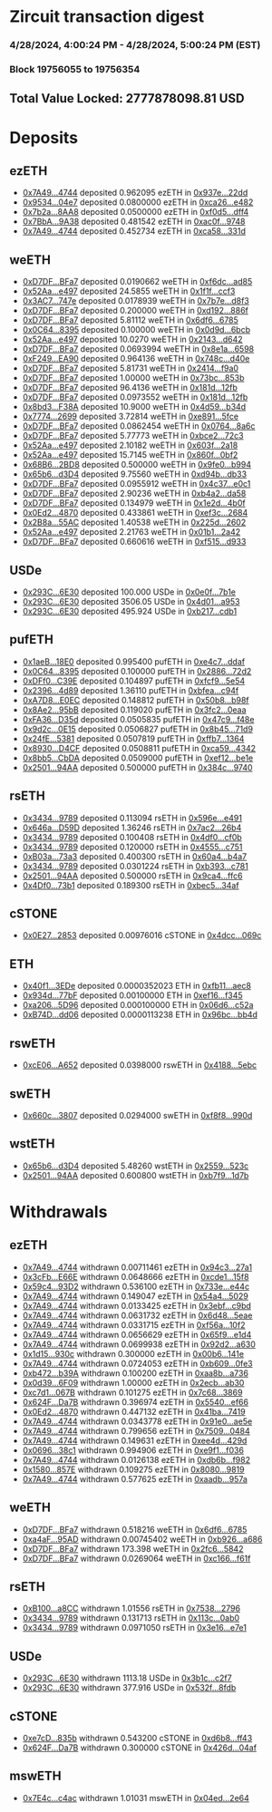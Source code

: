 # Zircuit transaction digest
### 4/28/2024, 4:00:24 PM - 4/28/2024, 5:00:24 PM (EST)
### Block 19756055 to 19756354

## Total Value Locked: 2777878098.81 USD

# Deposits
## ezETH
- [0x7A49...4744](https://etherscan.io/address/0x7A493Be5c2ce014cD049Bf178a1ac0Db1B434744) deposited 0.962095 ezETH in [0x937e...22dd](https://etherscan.io/tx/0x7A493Be5c2ce014cD049Bf178a1ac0Db1B434744)
- [0x9534...04e7](https://etherscan.io/address/0x9534FE71aF63C0c63d73F71ED9Bef8D4BA0A04e7) deposited 0.0800000 ezETH in [0xca26...e482](https://etherscan.io/tx/0x9534FE71aF63C0c63d73F71ED9Bef8D4BA0A04e7)
- [0x7b2a...8AA8](https://etherscan.io/address/0x7b2aEF922CaCE6Ed4b0bA971aAE24B6876518AA8) deposited 0.0500000 ezETH in [0xf0d5...dff4](https://etherscan.io/tx/0x7b2aEF922CaCE6Ed4b0bA971aAE24B6876518AA8)
- [0x7BbA...9A38](https://etherscan.io/address/0x7BbAd6c04d057d3Cee192A1f0D9056725C1d9A38) deposited 0.481542 ezETH in [0xac0f...9748](https://etherscan.io/tx/0x7BbAd6c04d057d3Cee192A1f0D9056725C1d9A38)
- [0x7A49...4744](https://etherscan.io/address/0x7A493Be5c2ce014cD049Bf178a1ac0Db1B434744) deposited 0.452734 ezETH in [0xca58...331d](https://etherscan.io/tx/0x7A493Be5c2ce014cD049Bf178a1ac0Db1B434744)
## weETH
- [0xD7DF...BFa7](https://etherscan.io/address/0xD7DF7E085214743530afF339aFC420c7c720BFa7) deposited 0.0190662 weETH in [0xf6dc...ad85](https://etherscan.io/tx/0xD7DF7E085214743530afF339aFC420c7c720BFa7)
- [0x52Aa...e497](https://etherscan.io/address/0x52Aa899454998Be5b000Ad077a46Bbe360F4e497) deposited 24.5855 weETH in [0x1f1f...ccf3](https://etherscan.io/tx/0x52Aa899454998Be5b000Ad077a46Bbe360F4e497)
- [0x3AC7...747e](https://etherscan.io/address/0x3AC7902e0540F5b2068D3E8492a9518C5939747e) deposited 0.0178939 weETH in [0x7b7e...d8f3](https://etherscan.io/tx/0x3AC7902e0540F5b2068D3E8492a9518C5939747e)
- [0xD7DF...BFa7](https://etherscan.io/address/0xD7DF7E085214743530afF339aFC420c7c720BFa7) deposited 0.200000 weETH in [0xd192...886f](https://etherscan.io/tx/0xD7DF7E085214743530afF339aFC420c7c720BFa7)
- [0xD7DF...BFa7](https://etherscan.io/address/0xD7DF7E085214743530afF339aFC420c7c720BFa7) deposited 5.81112 weETH in [0x6df6...6785](https://etherscan.io/tx/0xD7DF7E085214743530afF339aFC420c7c720BFa7)
- [0x0C64...8395](https://etherscan.io/address/0x0C6476B446116ebc62427239a6d978bE60c28395) deposited 0.100000 weETH in [0x0d9d...6bcb](https://etherscan.io/tx/0x0C6476B446116ebc62427239a6d978bE60c28395)
- [0x52Aa...e497](https://etherscan.io/address/0x52Aa899454998Be5b000Ad077a46Bbe360F4e497) deposited 10.0270 weETH in [0x2143...d642](https://etherscan.io/tx/0x52Aa899454998Be5b000Ad077a46Bbe360F4e497)
- [0xD7DF...BFa7](https://etherscan.io/address/0xD7DF7E085214743530afF339aFC420c7c720BFa7) deposited 0.0693994 weETH in [0x8e1a...6598](https://etherscan.io/tx/0xD7DF7E085214743530afF339aFC420c7c720BFa7)
- [0xF249...EA90](https://etherscan.io/address/0xF2492dF8e75bfA5Efc6b964f78DD32717f5aEA90) deposited 0.964136 weETH in [0x748c...d40e](https://etherscan.io/tx/0xF2492dF8e75bfA5Efc6b964f78DD32717f5aEA90)
- [0xD7DF...BFa7](https://etherscan.io/address/0xD7DF7E085214743530afF339aFC420c7c720BFa7) deposited 5.81731 weETH in [0x2414...f9a0](https://etherscan.io/tx/0xD7DF7E085214743530afF339aFC420c7c720BFa7)
- [0xD7DF...BFa7](https://etherscan.io/address/0xD7DF7E085214743530afF339aFC420c7c720BFa7) deposited 1.00000 weETH in [0x73bc...853b](https://etherscan.io/tx/0xD7DF7E085214743530afF339aFC420c7c720BFa7)
- [0xD7DF...BFa7](https://etherscan.io/address/0xD7DF7E085214743530afF339aFC420c7c720BFa7) deposited 96.4136 weETH in [0x181d...12fb](https://etherscan.io/tx/0xD7DF7E085214743530afF339aFC420c7c720BFa7)
- [0xD7DF...BFa7](https://etherscan.io/address/0xD7DF7E085214743530afF339aFC420c7c720BFa7) deposited 0.0973552 weETH in [0x181d...12fb](https://etherscan.io/tx/0xD7DF7E085214743530afF339aFC420c7c720BFa7)
- [0x8bd3...F38A](https://etherscan.io/address/0x8bd34458A8322284032cFbc20C1292d0E8e3F38A) deposited 10.9000 weETH in [0x4d59...b34d](https://etherscan.io/tx/0x8bd34458A8322284032cFbc20C1292d0E8e3F38A)
- [0x7774...2699](https://etherscan.io/address/0x77747515251E12Fe06A5aAFDc0a833F0F6172699) deposited 3.72814 weETH in [0xe891...5fce](https://etherscan.io/tx/0x77747515251E12Fe06A5aAFDc0a833F0F6172699)
- [0xD7DF...BFa7](https://etherscan.io/address/0xD7DF7E085214743530afF339aFC420c7c720BFa7) deposited 0.0862454 weETH in [0x0764...8a6c](https://etherscan.io/tx/0xD7DF7E085214743530afF339aFC420c7c720BFa7)
- [0xD7DF...BFa7](https://etherscan.io/address/0xD7DF7E085214743530afF339aFC420c7c720BFa7) deposited 5.77773 weETH in [0xbce2...72c3](https://etherscan.io/tx/0xD7DF7E085214743530afF339aFC420c7c720BFa7)
- [0x52Aa...e497](https://etherscan.io/address/0x52Aa899454998Be5b000Ad077a46Bbe360F4e497) deposited 2.10182 weETH in [0x603f...2a18](https://etherscan.io/tx/0x52Aa899454998Be5b000Ad077a46Bbe360F4e497)
- [0x52Aa...e497](https://etherscan.io/address/0x52Aa899454998Be5b000Ad077a46Bbe360F4e497) deposited 15.7145 weETH in [0x860f...0bf2](https://etherscan.io/tx/0x52Aa899454998Be5b000Ad077a46Bbe360F4e497)
- [0x68B6...2BD8](https://etherscan.io/address/0x68B6D29c49C970705B31821C1Eb760D86B822BD8) deposited 0.500000 weETH in [0x9fe0...b994](https://etherscan.io/tx/0x68B6D29c49C970705B31821C1Eb760D86B822BD8)
- [0x65b6...d3D4](https://etherscan.io/address/0x65b65145199D7E30dc85DC6E45308f166682d3D4) deposited 9.75560 weETH in [0xd94b...db33](https://etherscan.io/tx/0x65b65145199D7E30dc85DC6E45308f166682d3D4)
- [0xD7DF...BFa7](https://etherscan.io/address/0xD7DF7E085214743530afF339aFC420c7c720BFa7) deposited 0.0955912 weETH in [0x4c37...e0c1](https://etherscan.io/tx/0xD7DF7E085214743530afF339aFC420c7c720BFa7)
- [0xD7DF...BFa7](https://etherscan.io/address/0xD7DF7E085214743530afF339aFC420c7c720BFa7) deposited 2.90236 weETH in [0xb4a2...da58](https://etherscan.io/tx/0xD7DF7E085214743530afF339aFC420c7c720BFa7)
- [0xD7DF...BFa7](https://etherscan.io/address/0xD7DF7E085214743530afF339aFC420c7c720BFa7) deposited 0.134979 weETH in [0x1e2d...4b0f](https://etherscan.io/tx/0xD7DF7E085214743530afF339aFC420c7c720BFa7)
- [0x0Ed2...4870](https://etherscan.io/address/0x0Ed26A54D83d0df3EBbBBF6aaC003c9aF6874870) deposited 0.433861 weETH in [0xef3c...2684](https://etherscan.io/tx/0x0Ed26A54D83d0df3EBbBBF6aaC003c9aF6874870)
- [0x2B8a...55AC](https://etherscan.io/address/0x2B8a28d10F9cE45c6DC565C8b44368bA7eB555AC) deposited 1.40538 weETH in [0x225d...2602](https://etherscan.io/tx/0x2B8a28d10F9cE45c6DC565C8b44368bA7eB555AC)
- [0x52Aa...e497](https://etherscan.io/address/0x52Aa899454998Be5b000Ad077a46Bbe360F4e497) deposited 2.21763 weETH in [0x01b1...2a42](https://etherscan.io/tx/0x52Aa899454998Be5b000Ad077a46Bbe360F4e497)
- [0xD7DF...BFa7](https://etherscan.io/address/0xD7DF7E085214743530afF339aFC420c7c720BFa7) deposited 0.660616 weETH in [0xf515...d933](https://etherscan.io/tx/0xD7DF7E085214743530afF339aFC420c7c720BFa7)
## USDe
- [0x293C...6E30](https://etherscan.io/address/0x293C6937D8D82e05B01335F7B33FBA0c8e256E30) deposited 100.000 USDe in [0x0e0f...7b1e](https://etherscan.io/tx/0x293C6937D8D82e05B01335F7B33FBA0c8e256E30)
- [0x293C...6E30](https://etherscan.io/address/0x293C6937D8D82e05B01335F7B33FBA0c8e256E30) deposited 3506.05 USDe in [0x4d01...a953](https://etherscan.io/tx/0x293C6937D8D82e05B01335F7B33FBA0c8e256E30)
- [0x293C...6E30](https://etherscan.io/address/0x293C6937D8D82e05B01335F7B33FBA0c8e256E30) deposited 495.924 USDe in [0xb217...cdb1](https://etherscan.io/tx/0x293C6937D8D82e05B01335F7B33FBA0c8e256E30)
## pufETH
- [0x1aeB...18E0](https://etherscan.io/address/0x1aeB29C5134Db13c17F276e4b62e8F7b1AC018E0) deposited 0.995400 pufETH in [0xe4c7...ddaf](https://etherscan.io/tx/0x1aeB29C5134Db13c17F276e4b62e8F7b1AC018E0)
- [0x0C64...8395](https://etherscan.io/address/0x0C6476B446116ebc62427239a6d978bE60c28395) deposited 0.100000 pufETH in [0x2886...72d2](https://etherscan.io/tx/0x0C6476B446116ebc62427239a6d978bE60c28395)
- [0xDFf0...C39E](https://etherscan.io/address/0xDFf03d88D3F4Fd7339e67db63EcDdE7b251fC39E) deposited 0.104897 pufETH in [0xfcf9...5e54](https://etherscan.io/tx/0xDFf03d88D3F4Fd7339e67db63EcDdE7b251fC39E)
- [0x2396...4d89](https://etherscan.io/address/0x23966447241D113B883Dd48e693c7A93a3504d89) deposited 1.36110 pufETH in [0xbfea...c94f](https://etherscan.io/tx/0x23966447241D113B883Dd48e693c7A93a3504d89)
- [0xA7D8...E0EC](https://etherscan.io/address/0xA7D83d50ddd1f520181a0206aFFD609E68E3E0EC) deposited 0.148812 pufETH in [0x50b8...b98f](https://etherscan.io/tx/0xA7D83d50ddd1f520181a0206aFFD609E68E3E0EC)
- [0x8Ae2...95bB](https://etherscan.io/address/0x8Ae2dDfB170f1Da415B26D201368dAaEE08595bB) deposited 0.119020 pufETH in [0x3fc2...0eaa](https://etherscan.io/tx/0x8Ae2dDfB170f1Da415B26D201368dAaEE08595bB)
- [0xFA36...D35d](https://etherscan.io/address/0xFA36ef56Fe79Dffe1a030B8F61730E6AB1f2D35d) deposited 0.0505835 pufETH in [0x47c9...f48e](https://etherscan.io/tx/0xFA36ef56Fe79Dffe1a030B8F61730E6AB1f2D35d)
- [0x9d2c...0E15](https://etherscan.io/address/0x9d2c40e948D56Cd722A45DF7Dc5Ed1b1A2A10E15) deposited 0.0506827 pufETH in [0x8b45...71d9](https://etherscan.io/tx/0x9d2c40e948D56Cd722A45DF7Dc5Ed1b1A2A10E15)
- [0x24fE...5381](https://etherscan.io/address/0x24fE241180BEdd4F58a68b08C1c38Ce5D8335381) deposited 0.0507819 pufETH in [0xffb7...1364](https://etherscan.io/tx/0x24fE241180BEdd4F58a68b08C1c38Ce5D8335381)
- [0x8930...D4CF](https://etherscan.io/address/0x893066Ef99B01E83E5171CAC7363484887b4D4CF) deposited 0.0508811 pufETH in [0xca59...4342](https://etherscan.io/tx/0x893066Ef99B01E83E5171CAC7363484887b4D4CF)
- [0x8bb5...CbDA](https://etherscan.io/address/0x8bb53bDc7006be981833c0D6E9C5823E90F6CbDA) deposited 0.0509000 pufETH in [0xef12...be1e](https://etherscan.io/tx/0x8bb53bDc7006be981833c0D6E9C5823E90F6CbDA)
- [0x2501...94AA](https://etherscan.io/address/0x25011c78d57a0927B1df4B78FF38688FF3Cd94AA) deposited 0.500000 pufETH in [0x384c...9740](https://etherscan.io/tx/0x25011c78d57a0927B1df4B78FF38688FF3Cd94AA)
## rsETH
- [0x3434...9789](https://etherscan.io/address/0x34349c5569e7B846c3558961552D2202760A9789) deposited 0.113094 rsETH in [0x596e...e491](https://etherscan.io/tx/0x34349c5569e7B846c3558961552D2202760A9789)
- [0x646a...D59D](https://etherscan.io/address/0x646a558008F1c215752BC0ba0D30D0870273D59D) deposited 1.36246 rsETH in [0x7ac2...26b4](https://etherscan.io/tx/0x646a558008F1c215752BC0ba0D30D0870273D59D)
- [0x3434...9789](https://etherscan.io/address/0x34349c5569e7B846c3558961552D2202760A9789) deposited 0.100408 rsETH in [0x4df0...cf0b](https://etherscan.io/tx/0x34349c5569e7B846c3558961552D2202760A9789)
- [0x3434...9789](https://etherscan.io/address/0x34349c5569e7B846c3558961552D2202760A9789) deposited 0.120000 rsETH in [0x4555...c751](https://etherscan.io/tx/0x34349c5569e7B846c3558961552D2202760A9789)
- [0xB03a...73a3](https://etherscan.io/address/0xB03a30793a2c1Cf7b1dd3DE352af581fb54c73a3) deposited 0.400300 rsETH in [0x60a4...b4a7](https://etherscan.io/tx/0xB03a30793a2c1Cf7b1dd3DE352af581fb54c73a3)
- [0x3434...9789](https://etherscan.io/address/0x34349c5569e7B846c3558961552D2202760A9789) deposited 0.0301224 rsETH in [0xb393...c781](https://etherscan.io/tx/0x34349c5569e7B846c3558961552D2202760A9789)
- [0x2501...94AA](https://etherscan.io/address/0x25011c78d57a0927B1df4B78FF38688FF3Cd94AA) deposited 0.500000 rsETH in [0x9ca4...ffc6](https://etherscan.io/tx/0x25011c78d57a0927B1df4B78FF38688FF3Cd94AA)
- [0x4Df0...73b1](https://etherscan.io/address/0x4Df043fF15F1B31452f2FDc86380Ec9a8c9d73b1) deposited 0.189300 rsETH in [0xbec5...34af](https://etherscan.io/tx/0x4Df043fF15F1B31452f2FDc86380Ec9a8c9d73b1)
## cSTONE
- [0x0E27...2853](https://etherscan.io/address/0x0E278BB5CE479f2838477C44F71d19D79E7F2853) deposited 0.00976016 cSTONE in [0x4dcc...069c](https://etherscan.io/tx/0x0E278BB5CE479f2838477C44F71d19D79E7F2853)
## ETH
- [0x40f1...3EDe](https://etherscan.io/address/0x40f173116248319eb4D040B4E1D22F4fcAE03EDe) deposited 0.0000352023 ETH in [0xfb11...aec8](https://etherscan.io/tx/0x40f173116248319eb4D040B4E1D22F4fcAE03EDe)
- [0x934d...77bF](https://etherscan.io/address/0x934dab0b641d5F451f14B02468f6861Edf2877bF) deposited 0.00100000 ETH in [0xef16...f345](https://etherscan.io/tx/0x934dab0b641d5F451f14B02468f6861Edf2877bF)
- [0xa206...5D96](https://etherscan.io/address/0xa20660C6774B7d88f0177e520fc66a43357e5D96) deposited 0.000100000 ETH in [0x06d6...c52a](https://etherscan.io/tx/0xa20660C6774B7d88f0177e520fc66a43357e5D96)
- [0xB74D...dd06](https://etherscan.io/address/0xB74DE2cE01996bF3f85ACa16E0eb7bEdA00fdd06) deposited 0.0000113238 ETH in [0x96bc...bb4d](https://etherscan.io/tx/0xB74DE2cE01996bF3f85ACa16E0eb7bEdA00fdd06)
## rswETH
- [0xcE06...A652](https://etherscan.io/address/0xcE061b92354492b8365549934814CDAa6045A652) deposited 0.0398000 rswETH in [0x4188...5ebc](https://etherscan.io/tx/0xcE061b92354492b8365549934814CDAa6045A652)
## swETH
- [0x660c...3807](https://etherscan.io/address/0x660cd9dd56962C1D7FA9D8dAc0974750E2303807) deposited 0.0294000 swETH in [0xf8f8...990d](https://etherscan.io/tx/0x660cd9dd56962C1D7FA9D8dAc0974750E2303807)
## wstETH
- [0x65b6...d3D4](https://etherscan.io/address/0x65b65145199D7E30dc85DC6E45308f166682d3D4) deposited 5.48260 wstETH in [0x2559...523c](https://etherscan.io/tx/0x65b65145199D7E30dc85DC6E45308f166682d3D4)
- [0x2501...94AA](https://etherscan.io/address/0x25011c78d57a0927B1df4B78FF38688FF3Cd94AA) deposited 0.600800 wstETH in [0xb7f9...1d7b](https://etherscan.io/tx/0x25011c78d57a0927B1df4B78FF38688FF3Cd94AA)
# Withdrawals
## ezETH
- [0x7A49...4744](https://etherscan.io/address/0x7A493Be5c2ce014cD049Bf178a1ac0Db1B434744) withdrawn 0.00711461 ezETH in [0x94c3...27a1](https://etherscan.io/tx/0x7A493Be5c2ce014cD049Bf178a1ac0Db1B434744)
- [0x3cFb...E66E](https://etherscan.io/address/0x3cFb7B4B13e00634158E41419dF3C94b954dE66E) withdrawn 0.0648666 ezETH in [0xcde1...15f8](https://etherscan.io/tx/0x3cFb7B4B13e00634158E41419dF3C94b954dE66E)
- [0x59c4...93D2](https://etherscan.io/address/0x59c461df84066eCeA27c81Ca6228BcA7cD8793D2) withdrawn 0.536100 ezETH in [0x733e...e44c](https://etherscan.io/tx/0x59c461df84066eCeA27c81Ca6228BcA7cD8793D2)
- [0x7A49...4744](https://etherscan.io/address/0x7A493Be5c2ce014cD049Bf178a1ac0Db1B434744) withdrawn 0.149047 ezETH in [0x54a4...5029](https://etherscan.io/tx/0x7A493Be5c2ce014cD049Bf178a1ac0Db1B434744)
- [0x7A49...4744](https://etherscan.io/address/0x7A493Be5c2ce014cD049Bf178a1ac0Db1B434744) withdrawn 0.0133425 ezETH in [0x3ebf...c9bd](https://etherscan.io/tx/0x7A493Be5c2ce014cD049Bf178a1ac0Db1B434744)
- [0x7A49...4744](https://etherscan.io/address/0x7A493Be5c2ce014cD049Bf178a1ac0Db1B434744) withdrawn 0.0631732 ezETH in [0x6d48...5eae](https://etherscan.io/tx/0x7A493Be5c2ce014cD049Bf178a1ac0Db1B434744)
- [0x7A49...4744](https://etherscan.io/address/0x7A493Be5c2ce014cD049Bf178a1ac0Db1B434744) withdrawn 0.0331715 ezETH in [0xf56a...10f2](https://etherscan.io/tx/0x7A493Be5c2ce014cD049Bf178a1ac0Db1B434744)
- [0x7A49...4744](https://etherscan.io/address/0x7A493Be5c2ce014cD049Bf178a1ac0Db1B434744) withdrawn 0.0656629 ezETH in [0x65f9...e1d4](https://etherscan.io/tx/0x7A493Be5c2ce014cD049Bf178a1ac0Db1B434744)
- [0x7A49...4744](https://etherscan.io/address/0x7A493Be5c2ce014cD049Bf178a1ac0Db1B434744) withdrawn 0.0699938 ezETH in [0x92d2...a630](https://etherscan.io/tx/0x7A493Be5c2ce014cD049Bf178a1ac0Db1B434744)
- [0x1d15...930c](https://etherscan.io/address/0x1d15fa9C2a643CcBF6C627B298cdEc66a9ce930c) withdrawn 0.300000 ezETH in [0x00b6...141e](https://etherscan.io/tx/0x1d15fa9C2a643CcBF6C627B298cdEc66a9ce930c)
- [0x7A49...4744](https://etherscan.io/address/0x7A493Be5c2ce014cD049Bf178a1ac0Db1B434744) withdrawn 0.0724053 ezETH in [0xb609...0fe3](https://etherscan.io/tx/0x7A493Be5c2ce014cD049Bf178a1ac0Db1B434744)
- [0xb472...b39A](https://etherscan.io/address/0xb4721037fCD98338F142F1b38ECc4478604Ab39A) withdrawn 0.100200 ezETH in [0xaa8b...a736](https://etherscan.io/tx/0xb4721037fCD98338F142F1b38ECc4478604Ab39A)
- [0x0d39...6F09](https://etherscan.io/address/0x0d39Eae0a0991E8991E6F698EbAd9d59f5956F09) withdrawn 1.00000 ezETH in [0x2ecb...ab30](https://etherscan.io/tx/0x0d39Eae0a0991E8991E6F698EbAd9d59f5956F09)
- [0xc7d1...067B](https://etherscan.io/address/0xc7d14f2A0036369f766ECB8D913b68015CE6067B) withdrawn 0.101275 ezETH in [0x7c68...3869](https://etherscan.io/tx/0xc7d14f2A0036369f766ECB8D913b68015CE6067B)
- [0x624F...Da7B](https://etherscan.io/address/0x624F4F15361A945E0A5afE71e5E0C0D364bbDa7B) withdrawn 0.396974 ezETH in [0x5540...ef66](https://etherscan.io/tx/0x624F4F15361A945E0A5afE71e5E0C0D364bbDa7B)
- [0x0Ed2...4870](https://etherscan.io/address/0x0Ed26A54D83d0df3EBbBBF6aaC003c9aF6874870) withdrawn 0.447132 ezETH in [0x41ba...7419](https://etherscan.io/tx/0x0Ed26A54D83d0df3EBbBBF6aaC003c9aF6874870)
- [0x7A49...4744](https://etherscan.io/address/0x7A493Be5c2ce014cD049Bf178a1ac0Db1B434744) withdrawn 0.0343778 ezETH in [0x91e0...ae5e](https://etherscan.io/tx/0x7A493Be5c2ce014cD049Bf178a1ac0Db1B434744)
- [0x7A49...4744](https://etherscan.io/address/0x7A493Be5c2ce014cD049Bf178a1ac0Db1B434744) withdrawn 0.799656 ezETH in [0x7509...0484](https://etherscan.io/tx/0x7A493Be5c2ce014cD049Bf178a1ac0Db1B434744)
- [0x7A49...4744](https://etherscan.io/address/0x7A493Be5c2ce014cD049Bf178a1ac0Db1B434744) withdrawn 0.149631 ezETH in [0xee4d...429d](https://etherscan.io/tx/0x7A493Be5c2ce014cD049Bf178a1ac0Db1B434744)
- [0x0696...38c1](https://etherscan.io/address/0x06963e47aF2Bd972fc3737f6BEB167110a9238c1) withdrawn 0.994906 ezETH in [0xe9f1...f036](https://etherscan.io/tx/0x06963e47aF2Bd972fc3737f6BEB167110a9238c1)
- [0x7A49...4744](https://etherscan.io/address/0x7A493Be5c2ce014cD049Bf178a1ac0Db1B434744) withdrawn 0.0126138 ezETH in [0xdb6b...f982](https://etherscan.io/tx/0x7A493Be5c2ce014cD049Bf178a1ac0Db1B434744)
- [0x1580...857E](https://etherscan.io/address/0x15800974CCF7e2D42E9CAb90D3D1fb8739A1857E) withdrawn 0.109275 ezETH in [0x8080...9819](https://etherscan.io/tx/0x15800974CCF7e2D42E9CAb90D3D1fb8739A1857E)
- [0x7A49...4744](https://etherscan.io/address/0x7A493Be5c2ce014cD049Bf178a1ac0Db1B434744) withdrawn 0.577625 ezETH in [0xaadb...957a](https://etherscan.io/tx/0x7A493Be5c2ce014cD049Bf178a1ac0Db1B434744)
## weETH
- [0xD7DF...BFa7](https://etherscan.io/address/0xD7DF7E085214743530afF339aFC420c7c720BFa7) withdrawn 0.518216 weETH in [0x6df6...6785](https://etherscan.io/tx/0xD7DF7E085214743530afF339aFC420c7c720BFa7)
- [0xa4aF...95AD](https://etherscan.io/address/0xa4aF5A10C06AcD8B31035edE07E10F538b4095AD) withdrawn 0.00745402 weETH in [0xb926...a686](https://etherscan.io/tx/0xa4aF5A10C06AcD8B31035edE07E10F538b4095AD)
- [0xD7DF...BFa7](https://etherscan.io/address/0xD7DF7E085214743530afF339aFC420c7c720BFa7) withdrawn 173.398 weETH in [0x2fc6...5842](https://etherscan.io/tx/0xD7DF7E085214743530afF339aFC420c7c720BFa7)
- [0xD7DF...BFa7](https://etherscan.io/address/0xD7DF7E085214743530afF339aFC420c7c720BFa7) withdrawn 0.0269064 weETH in [0xc166...f61f](https://etherscan.io/tx/0xD7DF7E085214743530afF339aFC420c7c720BFa7)
## rsETH
- [0xB100...a8CC](https://etherscan.io/address/0xB100444158CFB89e8a4f4C0a78f31ed83e62a8CC) withdrawn 1.01556 rsETH in [0x7538...2796](https://etherscan.io/tx/0xB100444158CFB89e8a4f4C0a78f31ed83e62a8CC)
- [0x3434...9789](https://etherscan.io/address/0x34349c5569e7B846c3558961552D2202760A9789) withdrawn 0.131713 rsETH in [0x113c...0ab0](https://etherscan.io/tx/0x34349c5569e7B846c3558961552D2202760A9789)
- [0x3434...9789](https://etherscan.io/address/0x34349c5569e7B846c3558961552D2202760A9789) withdrawn 0.0971050 rsETH in [0x3e16...e7e1](https://etherscan.io/tx/0x34349c5569e7B846c3558961552D2202760A9789)
## USDe
- [0x293C...6E30](https://etherscan.io/address/0x293C6937D8D82e05B01335F7B33FBA0c8e256E30) withdrawn 1113.18 USDe in [0x3b1c...c2f7](https://etherscan.io/tx/0x293C6937D8D82e05B01335F7B33FBA0c8e256E30)
- [0x293C...6E30](https://etherscan.io/address/0x293C6937D8D82e05B01335F7B33FBA0c8e256E30) withdrawn 377.916 USDe in [0x532f...8fdb](https://etherscan.io/tx/0x293C6937D8D82e05B01335F7B33FBA0c8e256E30)
## cSTONE
- [0xe7cD...835b](https://etherscan.io/address/0xe7cDF89640B413444d625774d0E579C754A7835b) withdrawn 0.543200 cSTONE in [0xd6b8...ff43](https://etherscan.io/tx/0xe7cDF89640B413444d625774d0E579C754A7835b)
- [0x624F...Da7B](https://etherscan.io/address/0x624F4F15361A945E0A5afE71e5E0C0D364bbDa7B) withdrawn 0.300000 cSTONE in [0x426d...04af](https://etherscan.io/tx/0x624F4F15361A945E0A5afE71e5E0C0D364bbDa7B)
## mswETH
- [0x7E4c...c4ac](https://etherscan.io/address/0x7E4cB3b7dbCd065EC0979239F16f402209d3c4ac) withdrawn 1.01031 mswETH in [0x04ed...2e64](https://etherscan.io/tx/0x7E4cB3b7dbCd065EC0979239F16f402209d3c4ac)
